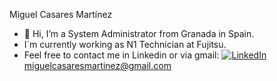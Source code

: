 Miguel Casares Martínez
- 👋 Hi, I’m a System Administrator from Granada in Spain.
- I´m currently working as N1 Technician at Fujitsu.
- Feel free to contact me in Linkedin or via gmail:
[![LinkedIn](https://img.shields.io/badge/LinkedIn-Brais_Moure-0077B5?style=for-the-badge&logo=linkedin&logoColor=white&labelColor=101010)](https://www.linkedin.com/in/miguel-casares-martinez-9262b4213/)
miguelcasaresmartinez@gmail.com

<!---
Miguecasares01/Miguecasares01 is a ✨ special ✨ repository because its `README.md` (this file) appears on your GitHub profile.
You can click the Preview link to take a look at your changes.
--->
